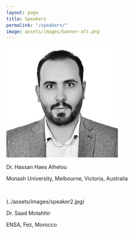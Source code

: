 ```yaml
---
layout: page
title: Speakers
permalink: "/speakers/"
image: assets/images/banner-alt.png
---
```


![Dr. Hassan Haes Alhelou](../assets/images/speaker1.jpg "Dr. Hassan Haes Alhelou")

Dr. Hassan Haes Alhelou

Monash University, Melbourne, Victoria, Australia

&nbsp;

(../assets/images/speaker2.jpg)

Dr. Saad Motahhir

ENSA, Fez, Morocco

&nbsp;


